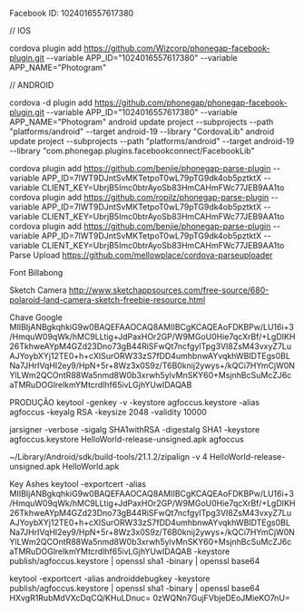 
Facebook ID: 1024016557617380

// IOS

cordova plugin add https://github.com/Wizcorp/phonegap-facebook-plugin.git --variable APP_ID="1024016557617380" --variable APP_NAME="Photogram"

// ANDROID

cordova -d plugin add https://github.com/phonegap/phonegap-facebook-plugin.git --variable APP_ID="1024016557617380" --variable APP_NAME="Photogram"
android update project --subprojects --path "platforms/android" --target android-19 --library "CordovaLib"
android update project --subprojects --path "platforms/android" --target android-19 --library "com.phonegap.plugins.facebookconnect/FacebookLib"



cordova plugin add https://github.com/benjie/phonegap-parse-plugin --variable APP_ID=7lWT9DJntSvMKTetpoT0wL79pTG9dk4ob5pztktX --variable CLIENT_KEY=UbrjB5Imc0btrAyoSb83HmCAHmFWc77JEB9AA1to
cordova plugin add https://github.com/ropilz/phonegap-parse-plugin --variable APP_ID=7lWT9DJntSvMKTetpoT0wL79pTG9dk4ob5pztktX --variable CLIENT_KEY=UbrjB5Imc0btrAyoSb83HmCAHmFWc77JEB9AA1to
cordova plugin add https://github.com/benjie/phonegap-parse-plugin --variable APP_ID=7lWT9DJntSvMKTetpoT0wL79pTG9dk4ob5pztktX --variable CLIENT_KEY=UbrjB5Imc0btrAyoSb83HmCAHmFWc77JEB9AA1to
Parse Upload
https://github.com/mellowplace/cordova-parseuploader


Font
Billabong

Sketch Camera
http://www.sketchappsources.com/free-source/680-polaroid-land-camera-sketch-freebie-resource.html

Chave Google
MIIBIjANBgkqhkiG9w0BAQEFAAOCAQ8AMIIBCgKCAQEAoFDKBPw/LU16i+3/HmquW09qWk/hMC9LLtig+JdPaxHOr2GP/W9MGoU0Hie7qcXrBf/+LgDIKH26TkhweAYpM4GZd23Dno73gB44RiSFwQt7ncfgyITpg3VI8ZsM43vxyZ7LuAJYoybXYj12TE0+h+cXISurORW33zS7fDD4umhbnwAYvqkhWBIDTEgs0BLNa7JHrIVqHI2ey9/HpN+5r+8Wz3x0S9z/T6B0knij2ywys+/kQCi7HYmCjW0NYlLWm2QCOntR88Wa5nmd8W0b3xrwh5ylvMnSKY60+MsjnhBcSuMcZJ6caTMRuDOGlrelkmYMtcrdlhf65ivLGjhYUwIDAQAB

PRODUÇÃO
keytool -genkey -v -keystore agfoccus.keystore -alias agfoccus -keyalg RSA -keysize 2048 -validity 10000

jarsigner -verbose -sigalg SHA1withRSA -digestalg SHA1 -keystore agfoccus.keystore HelloWorld-release-unsigned.apk agfoccus

~/Library/Android/sdk/build-tools/21.1.2/zipalign -v 4 HelloWorld-release-unsigned.apk HelloWorld.apk

Key Ashes
keytool -exportcert -alias MIIBIjANBgkqhkiG9w0BAQEFAAOCAQ8AMIIBCgKCAQEAoFDKBPw/LU16i+3/HmquW09qWk/hMC9LLtig+JdPaxHOr2GP/W9MGoU0Hie7qcXrBf/+LgDIKH26TkhweAYpM4GZd23Dno73gB44RiSFwQt7ncfgyITpg3VI8ZsM43vxyZ7LuAJYoybXYj12TE0+h+cXISurORW33zS7fDD4umhbnwAYvqkhWBIDTEgs0BLNa7JHrIVqHI2ey9/HpN+5r+8Wz3x0S9z/T6B0knij2ywys+/kQCi7HYmCjW0NYlLWm2QCOntR88Wa5nmd8W0b3xrwh5ylvMnSKY60+MsjnhBcSuMcZJ6caTMRuDOGlrelkmYMtcrdlhf65ivLGjhYUwIDAQAB -keystore publish/agfoccus.keystore | openssl sha1 -binary | openssl base64

keytool -exportcert -alias androiddebugkey -keystore publish/agfoccus.keystore | openssl sha1 -binary | openssl base64
HXvgR1RubMdVXcDqCQ/KHuLDnuc=
0zWQNn7GujFVbjeDEoJMieKO7nU=